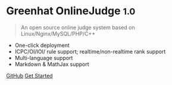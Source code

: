 # Greenhat OnlineJudge <small>1.0</small>

> An open source online judge system based on Linux/Nginx/MySQL/PHP/C++

- One-click deployment
- ICPC/OI/IOI/ rule support; realtime/non-realtime rank support
- Multi-language support
- Markdown & MathJax support


[GitHub](https://github.com/Greenhat1998/onlinejudge)
[Get Started](/onlinejudge/install)
